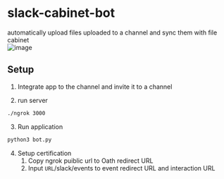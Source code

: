# slack-cabinet-bot
automatically upload files uploaded to a channel and sync them with file cabinet  
![image](https://user-images.githubusercontent.com/38074802/168463348-0f411bfc-83c1-426a-8601-c25fc5fd3d5b.png)

## Setup
1. Integrate app to the channel and invite it to a channel

2. run server
```bash
./ngrok 3000
```

3. Run application
```bash
python3 bot.py
```

4. Setup certification
   1. Copy ngrok puiblic url to Oath redirect URL
   2. Input `URL`/slack/events to event redirect URL and interaction URL

